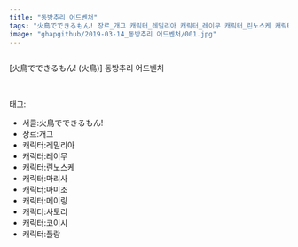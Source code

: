 ```yaml
---
title: "동방추리 어드벤처"
tags: "火鳥でできるもん! 장르_개그 캐릭터_레밀리아 캐릭터_레이무 캐릭터_린노스케 캐릭터_마리사 캐릭터_마미조 캐릭터_메이링 캐릭터_사토리 캐릭터_코이시 캐릭터_플랑 火鳥 동방／웹코믹"
image: "ghapgithub/2019-03-14_동방추리 어드벤처/001.jpg"
---
```

<div class="article">
<div class="article-entry" itemprop="articleBody">
<p><img alt="" src="{{ site.nasurl }}/ghapgithub/2019-03-14_동방추리 어드벤처/001.jpg"/><br/><img alt="" src="{{ site.nasurl }}/ghapgithub/2019-03-14_동방추리 어드벤처/002.jpg"/><br/><img alt="" src="{{ site.nasurl }}/ghapgithub/2019-03-14_동방추리 어드벤처/003.jpg"/><br/><img alt="" src="{{ site.nasurl }}/ghapgithub/2019-03-14_동방추리 어드벤처/004.jpg"/><br/><img alt="" src="{{ site.nasurl }}/ghapgithub/2019-03-14_동방추리 어드벤처/005.jpg"/><br/><img alt="" src="{{ site.nasurl }}/ghapgithub/2019-03-14_동방추리 어드벤처/006.jpg"/><br/><img alt="" src="{{ site.nasurl }}/ghapgithub/2019-03-14_동방추리 어드벤처/007.jpg"/><br/><img alt="" src="{{ site.nasurl }}/ghapgithub/2019-03-14_동방추리 어드벤처/008.jpg"/><br/><img alt="" src="{{ site.nasurl }}/ghapgithub/2019-03-14_동방추리 어드벤처/009.jpg"/><br/><img alt="" src="{{ site.nasurl }}/ghapgithub/2019-03-14_동방추리 어드벤처/010.jpg"/><br/><img alt="" src="{{ site.nasurl }}/ghapgithub/2019-03-14_동방추리 어드벤처/011.jpg"/><br/><img alt="" src="{{ site.nasurl }}/ghapgithub/2019-03-14_동방추리 어드벤처/012.jpg"/><br/><img alt="" src="{{ site.nasurl }}/ghapgithub/2019-03-14_동방추리 어드벤처/013.jpg"/><br/><img alt="" src="{{ site.nasurl }}/ghapgithub/2019-03-14_동방추리 어드벤처/014.jpg"/><br/><img alt="" src="{{ site.nasurl }}/ghapgithub/2019-03-14_동방추리 어드벤처/015.jpg"/><br/><img alt="" src="{{ site.nasurl }}/ghapgithub/2019-03-14_동방추리 어드벤처/016.jpg"/><br/><img alt="" src="{{ site.nasurl }}/ghapgithub/2019-03-14_동방추리 어드벤처/017.jpg"/><br/><img alt="" src="{{ site.nasurl }}/ghapgithub/2019-03-14_동방추리 어드벤처/018.jpg"/><br/><img alt="" src="{{ site.nasurl }}/ghapgithub/2019-03-14_동방추리 어드벤처/019.jpg"/><br/><img alt="" src="{{ site.nasurl }}/ghapgithub/2019-03-14_동방추리 어드벤처/020.jpg"/><br/><img alt="" src="{{ site.nasurl }}/ghapgithub/2019-03-14_동방추리 어드벤처/021.jpg"/><br/><img alt="" src="{{ site.nasurl }}/ghapgithub/2019-03-14_동방추리 어드벤처/022.jpg"/><br/><img alt="" src="{{ site.nasurl }}/ghapgithub/2019-03-14_동방추리 어드벤처/023.jpg"/><br/><img alt="" src="{{ site.nasurl }}/ghapgithub/2019-03-14_동방추리 어드벤처/024.jpg"/><br/><img alt="" src="{{ site.nasurl }}/ghapgithub/2019-03-14_동방추리 어드벤처/025.jpg"/><br/><img alt="" src="{{ site.nasurl }}/ghapgithub/2019-03-14_동방추리 어드벤처/026.jpg"/><br/><img alt="" src="{{ site.nasurl }}/ghapgithub/2019-03-14_동방추리 어드벤처/027.jpg"/></p>
<p>[火鳥でできるもん! (火鳥)] 동방추리 어드벤처</p>
</div></div><br/>
<div class="tagTrail">
<p>태그: </p>
<ul>
<li>서클:火鳥でできるもん!</li>
<li>장르:개그</li>
<li>캐릭터:레밀리아</li>
<li>캐릭터:레이무</li>
<li>캐릭터:린노스케</li>
<li>캐릭터:마리사</li>
<li>캐릭터:마미조</li>
<li>캐릭터:메이링</li>
<li>캐릭터:사토리</li>
<li>캐릭터:코이시</li>
<li>캐릭터:플랑</li>
</ul>
</div><br/>

<br/>
<p id="refer"></p>
<br/>
